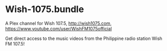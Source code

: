 # Wish-1075.bundle
A Plex channel for Wish 107.5, http://wish1075.com, https://www.youtube.com/user/WishFM1075official

Get direct access to the music videos from the Philippine radio station Wish FM 107.5!
